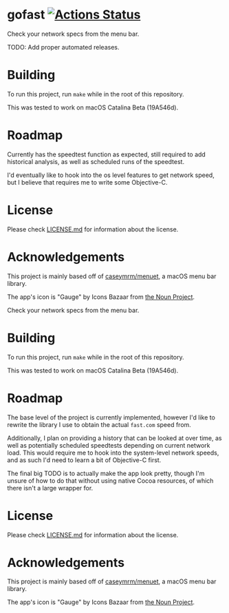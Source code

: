 # gofast [![Actions Status](https://github.com/johnaoss/gofast/workflows/go-tests/badge.svg)](https://github.com/johnaoss/gofast/actions)

Check your network specs from the menu bar.

TODO: Add proper automated releases.

# Building

To run this project, run `make` while in the root of this repository.

This was tested to work on macOS Catalina Beta (19A546d).

# Roadmap

Currently has the speedtest function as expected, still required to add historical analysis, as well as scheduled runs of the speedtest.

I'd eventually like to hook into the os level features to get network speed, but I believe that requires me to write some Objective-C. 

# License

Please check [LICENSE.md](LICENSE.md) for information about the license.

# Acknowledgements

This project is mainly based off of [caseymrm/menuet](github.com/caseymrm/menuet), a macOS menu bar library.

The app's icon is "Gauge" by Icons Bazaar from [the Noun Project](https://thenounproject.com/search/?q=gauge&i=624881).

Check your network specs from the menu bar.

# Building

To run this project, run `make` while in the root of this repository.

This was tested to work on macOS Catalina Beta (19A546d).

# Roadmap

The base level of the project is currently implemented, however I'd like to rewrite the library I use to obtain the actual `fast.com` speed from. 

Additionally, I plan on providing a history that can be looked at over time, as well as potentially scheduled speedtests depending on current network load. This would require me to hook into the system-level network speeds, and as such I'd need to learn a bit of Objective-C first.

The final big TODO is to actually make the app look pretty, though I'm unsure of how to do that without using native Cocoa resources, of which there isn't a large wrapper for. 

# License

Please check [LICENSE.md](LICENSE.md) for information about the license.

# Acknowledgements

This project is mainly based off of [caseymrm/menuet](github.com/caseymrm/menuet), a macOS menu bar library.

The app's icon is "Gauge" by Icons Bazaar from [the Noun Project](https://thenounproject.com/search/?q=gauge&i=624881).
